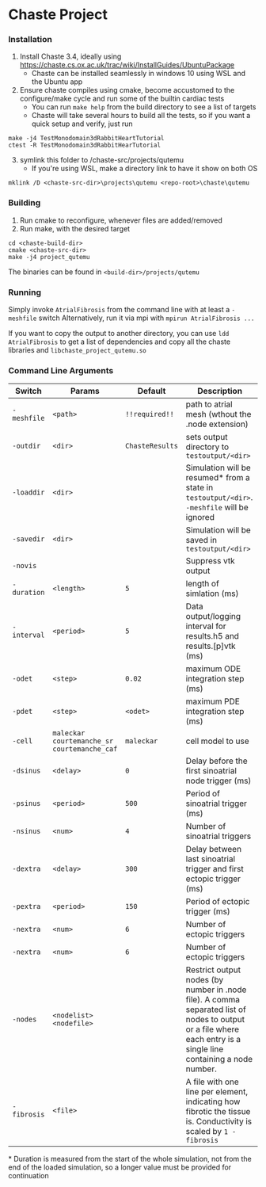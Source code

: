 # Chaste Project
### Installation
1. Install Chaste 3.4, ideally using https://chaste.cs.ox.ac.uk/trac/wiki/InstallGuides/UbuntuPackage
    * Chaste can be installed seamlessly in windows 10 using WSL and the Ubuntu app
2. Ensure chaste compiles using cmake, become accustomed to the configure/make cycle and run some of the builtin cardiac tests
    * You can run `make help` from the build directory to see a list of targets
    * Chaste will take several hours to build all the tests, so if you want a quick setup and verify, just run  
```
make -j4 TestMonodomain3dRabbitHeartTutorial
ctest -R TestMonodomain3dRabbitHearTutorial
```
3. symlink this folder to /chaste-src/projects/qutemu
    * If you're using WSL, make a directory link to have it show on both OS
```
mklink /D <chaste-src-dir>\projects\qutemu <repo-root>\chaste\qutemu
```

### Building
1. Run cmake to reconfigure, whenever files are added/removed
2. Run make, with the desired target
```
cd <chaste-build-dir>
cmake <chaste-src-dir>
make -j4 project_qutemu
```
The binaries can be found in `<build-dir>/projects/qutemu`

### Running
Simply invoke `AtrialFibrosis` from the command line with at least a `-meshfile` switch
Alternatively, run it via mpi with `mpirun AtrialFibrosis ...`

If you want to copy the output to another directory, you can use `ldd AtrialFibrosis` to get a list of dependencies and copy all the chaste libraries and `libchaste_project_qutemu.so`


### Command Line Arguments
| Switch | Params | Default | Description |
| - | - | - | - |
| `-meshfile` | `<path>` | `!!required!!` | path to atrial mesh (wthout the .node extension)
| `-outdir` | `<dir>` | `ChasteResults` | sets output directory to `testoutput/<dir>`
| `-loaddir` | `<dir>` |  | Simulation will be resumed* from a state in `testoutput/<dir>`. `-meshfile` will be ignored
| `-savedir` | `<dir>` |  | Simulation will be saved in `testoutput/<dir>`
| `-novis` ||| Suppress vtk output
| `-duration` | `<length>` | `5` | length of simlation (ms) |
| `-interval` | `<period>` | `5` | Data output/logging interval for results.h5 and results.[p]vtk (ms) |
| `-odet` | `<step>` | `0.02` | maximum ODE integration step (ms) |
| `-pdet` | `<step>` | `<odet>` | maximum PDE integration step (ms) |
| `-cell` | `maleckar`<br>`courtemanche_sr`<br>`courtemanche_caf` | `maleckar` | cell model to use |
| `-dsinus` | `<delay>` | `0` | Delay before the first sinoatrial node trigger (ms) |
| `-psinus` | `<period>` | `500` | Period of sinoatrial trigger (ms) |
| `-nsinus` | `<num>` | `4` | Number of sinoatrial triggers  |
| `-dextra` | `<delay>` | `300` | Delay between last sinoatrial trigger and first ectopic trigger (ms) |
| `-pextra` | `<period>` | `150` | Period of ectopic trigger (ms) |
| `-nextra` | `<num>` | `6` | Number of ectopic triggers  |
| `-nextra` | `<num>` | `6` | Number of ectopic triggers  |
| `-nodes` | `<nodelist>`<br>`<nodefile>` || Restrict output nodes (by number in .node file). A comma separated list of nodes to output or a file where each entry is a single line containing a node number. 
| `-fibrosis` | `<file>` || A file with one line per element, indicating how fibrotic the tissue is. Conductivity is scaled by `1 - fibrosis`

\* Duration is measured from the start of the whole simulation, not from the end of the loaded simulation, so a longer value must be provided for continuation
